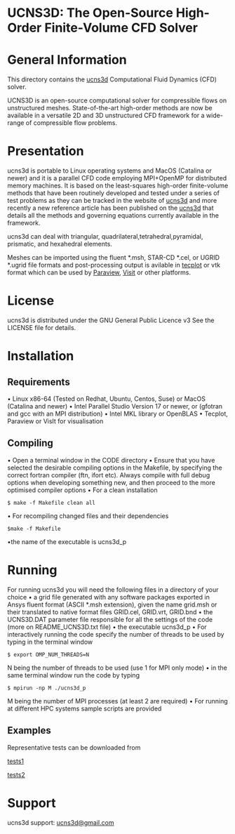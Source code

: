 
# UCNS3D: The Open-Source High-Order Finite-Volume CFD Solver


General Information
===================

This directory contains the [ucns3d](https://ucns3d.com/) 
Computational Fluid Dynamics (CFD) solver.

UCNS3D is an open-source computational solver for compressible flows on unstructured meshes. 
State-of-the-art high-order methods are now be available in a versatile 2D and 3D unstructured
CFD framework for a wide-range of compressible flow problems. 

Presentation
============


ucns3d is portable to Linux operating systems and MacOS (Catalina or newer)
and it is a parallel CFD code employing MPI+OpenMP for distributed memory machines.
It is based on the least-squares high-order finite-volume methods that have been
routinely developed and tested under a series of test problems as they can be tracked in the
website of [ucns3d](https://ucns3d.com/research/) and more recently a new reference article
has been published on the [ucns3d](https://www.sciencedirect.com/science/article/pii/S0010465522001722)
that details all the methods and governing equations currently available in the framework.

ucns3d can deal with triangular, quadrilateral,tetrahedral,pyramidal, prismatic, and hexahedral elements.

Meshes can be imported using the fluent *.msh, STAR-CD *.cel, or UGRID *.ugrid file formats 
and post-processing output is avilable in [tecplot](https://www.tecplot.com/) or vtk format which can be 
used by [Paraview](https://www.paraview.org/), [Visit](https://wci.llnl.gov/simulation/computer-codes/visit) or other platforms.


License
=======

ucns3d is distributed under the GNU General Public Licence v3
See the LICENSE file for details.

Installation
============

Requirements
-----------------------------------------------------

• Linux x86-64 (Tested on Redhat, Ubuntu, Centos, Suse) or MacOS (Catalina and newer)
• Intel Parallel Studio Version 17 or newer, or (gfotran and gcc with an MPI distribution)
• Intel MKL library or OpenBLAS
• Tecplot, Paraview or VisIt for visualisation


Compiling
-----------------------------------------------------

• Open a terminal window in the CODE directory
• Ensure that you have selected the desirable compiling options in the Makefile, by specifying the correct fortran compiler
(ftn, ifort etc). Always compile with full debug options when developing something new, and then proceed to the more optimised
compiler options
• For a clean installation 
```
$ make -f Makefile clean all
```
• For recompiling changed files and their dependencies
```
$make -f Makefile
```
•the name of the executable is ucns3d_p


Running
============


For running ucns3d you will need the following files in a directory of your choice
• a grid file generated with any software packages exported in Ansys fluent format (ASCII *.msh extension), 
given the name grid.msh or their translated to native format files GRID.cel, GRID.vrt, GRID.bnd
• the UCNS3D.DAT parameter file responsible for all the settings of the code (more on README_UCNS3D.txt file)
• the executable ucns3d_p
• For interactively running the code specify the number of threads to be used by typing in the terminal window
```
$ export OMP_NUM_THREADS=N
```
N being the number of threads to be used (use 1 for MPI only mode)
• in the same terminal window run the code by typing
```
$ mpirun -np M ./ucns3d_p
```
M being the number of MPI processes (at least 2 are required)
• For running at different HPC systems sample scripts are provided


Examples
-----------------------------------------------------

Representative tests can be downloaded from

[tests1](https://doi.org/10.5281/zenodo.3375432)

[tests2](https://doi.org/10.5281/zenodo.6538622)




Support
==============
ucns3d support: ucns3d@gmail.com

